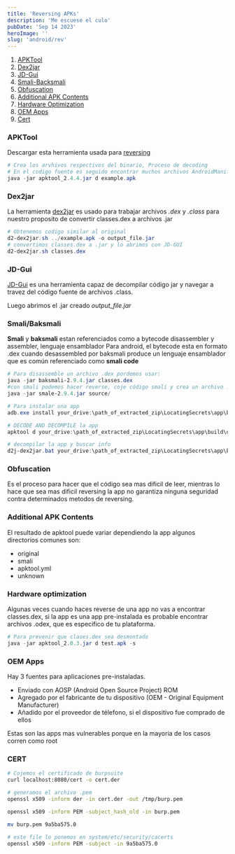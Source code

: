 ```yaml
---
title: 'Reversing APKs'
description: 'Me escuese el culo'
pubDate: 'Sep 14 2023'
heroImage: ''
slug: 'android/rev'
---
```


1. [APKTool](#apktool)
2. [Dex2jar](#dex2jar)
3. [JD-Gui](#jd-gui)
4. [Smali-Backsmali](#smalibaksmali)
5. [Obfuscation](#obfuscation)
6. [Additional APK Contents](#additional-apk-contents)
7. [Hardware Optimization](#hardware-optimization)
8. [OEM Apps](#oem-apps)
9. [Cert](#cert)

### APKTool

Descargar esta herramienta usada para [reversing](https://apktool.org/)

```powershell
# Crea los arvhivos respectivos del binario, Proceso de decoding
# En el codigo fuente es seguido encontrar muchos archivos AndroidManifest.xml en vez de uno que son combinados en uno al final del APK, hacer reversing a la app final  es mejor para examinar el archivo AndroidManifest.xml
java -jar apktool_2.4.4.jar d example.apk
```

### Dex2jar

La herramienta [dex2jar](https://github.com/pxb1988/dex2jar) es usado para trabajar archivos <i>.dex</i> y <i>.class</i> para nuestro proposito de convertir classes.dex a archivos .jar

```powershell
# Obtenemos codigo similar al original
d2-dex2jar.sh ../example.apk -o output_file.jar
# convertimos classes.dex a .jar y lo abrimos con JD-GUI
d2-dex2jar.sh classes.dex

```

### JD-Gui

[JD-Gui](https://java-decompiler.github.io/) es una herramienta capaz de decompilar código jar y navegar a travez del código fuente de archivos .class.

Luego abrimos el .jar creado <i>output_file.jar</i>

### Smali/Baksmali

**Smali** y **baksmali** estan referenciados como a bytecode disassembler y assembler, lenguaje ensamblador
Para android, el bytecode esta en formato .dex cuando desassembled por baksmali produce un lenguaje ensamblador que es común referenciado como **smali code**

```powershell
# Para disassemble un archivo .dex pordemos usar:
java -jar baksmali-2.9.4.jar classes.dex
#con smali podemos hacer reverse, coje código smali y crea un archivo .dex, combinando ambos nos permite desmontar una app, modificarla y luego montarla de nuevo, ojo que la firma no sera igual
java -jar smale-2.9.4.jar source/

# Para instalar una app
adb.exe install your_drive:\path_of_extracted_zip\LocatingSecrets\app\build\outputs\apk\app-debug.apk

# DECODE AND DECOMPILE la app
apktool d your_drive:\path_of_extracted_zip\LocatingSecrets\app\build\outputs\apk\app-debug.apk

# decompilar la app y buscar info
d2j-dex2jar.bat your_drive:\path_of_extracted_zip\LocatingSecrets\app\build\outputs\apk\app-debug.apk –o out_LocatingSecrets.jar

```

### Obfuscation

Es el proceso para hacer que el código sea mas dificil de leer, mientras lo hace que sea mas dificil reversing la app no garantiza ninguna seguridad contra determinados metodos de reversing.

### Additional APK Contents

El resultado de apktool puede variar dependiendo la app algunos directorios comunes son:

- original
- smali
- apktool.yml
- unknown

### Hardware optimization

Algunas veces cuando haces reverse de una app no vas a encontrar classes.dex, si la app es una app pre-instalada es probable encontrar archivos .odex, que es especifico de tu plataforma.

```powershell
# Para prevenir que clases.dex sea desmontado
java -jar apktool_2.0.3.jar d test.apk -s
```

### OEM Apps

Hay 3 fuentes para aplicaciones pre-instaladas.

- Enviado con AOSP (Android Open Source Project) ROM
- Agregado por el fabricante de tu dispositivo (OEM - Original Equipment Manufacturer)
- Añadido por el proveedor de télefono, si el dispositivo fue comprado de ellos

Estas son las apps mas vulnerables porque en la mayoria de los casos corren como root

### CERT

```bash
# Cojemos el certificado de burpsuite
curl localhost:8080/cert -o cert.der

# generamos el archivo .pem
openssl x509 -inform der -in cert.der -out /tmp/burp.pem

openssl x509 -inform PEM -subject_hash_old -in burp.pem

mv burp.pem 9a5ba575.0

# este file lo ponemos en system/etc/security/cacerts
openssl x509 -inform PEM -subject -in 9a5ba575.0

```
